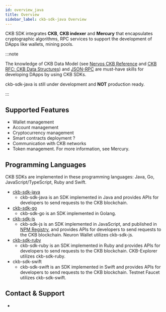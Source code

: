 ```yaml
---
id: overview_java
title: Overview
sidebar_label: ckb-sdk-java Overview
---
```

CKB SDK integrates **CKB**, **CKB indexer** and **Mercury** that encapsulates cryptographic algorithms, RPC services to support the development of DApps like wallets, mining pools.

:::note

The knowledge of CKB Data Model (see [Nervos CKB Reference](https://docs.nervos.org/docs/reference/introduction) and [CKB RFC: CKB Data Structures](https://github.com/nervosnetwork/rfcs/blob/master/rfcs/0019-data-structures/0019-data-structures.md)) and [JSON-RPC](https://github.com/nervosnetwork/ckb/tree/develop/rpc) are must-have skills for developing DApps by using CKB SDKs.

ckb-sdk-java is still under development and **NOT** production ready.

:::

## Supported Features

- Wallet management
- Account management
- Cryptocurrency management
- Smart contracts deployment ?
- Communication with CKB networks
- Token management. For more information, see Mercury.

## Programming Languages

CKB SDKs are implemented in these programming languages: Java, Go, JavaScript/TypeScript, Ruby and Swift.

- [ckb-sdk-java](https://github.com/nervosnetwork/ckb-sdk-java)
  - ckb-sdk-java is an SDK implemented in Java and provides APIs for developers to send requests to the CKB blockchain.
- [ckb-sdk-go](https://github.com/nervosnetwork/ckb-sdk-go)
  - ckb-sdk-go is an SDK implemented in Golang.
- [ckb-sdk-js](https://github.com/nervosnetwork/ckb-sdk-js)
  - ckb-sdk-js is an SDK implemented in JavaScript, and published in [NPM Registry](https://www.npmjs.com/package/@nervosnetwork/ckb-sdk-core/), and provides APIs for developers to send requests to the CKB blockchain. Neuron Wallet utilizes ckb-sdk-js.
- [ckb-sdk-ruby](https://github.com/nervosnetwork/ckb-sdk-ruby)
  - ckb-sdk-ruby is an SDK implemented in Ruby and provides APIs for developers to send requests to the CKB blockchain. CKB-Explorer utilizes ckb-sdk-ruby.
- ckb-sdk-swift
  - ckb-sdk-swift is an SDK implemented in Swift and provides APIs for developers to send requests to the CKB blockchain. Testnet Faucet utilizes ckb-sdk-swift.

## Contact & Support

- 
